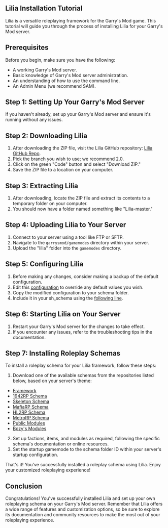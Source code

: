 ## Lilia Installation Tutorial

Lilia is a versatile roleplaying framework for the Garry's Mod game. This tutorial will guide you through the process of installing Lilia for your Garry's Mod server.

## Prerequisites

Before you begin, make sure you have the following:

- A working Garry's Mod server.
- Basic knowledge of Garry's Mod server administration.
- An understanding of how to use the command line.
- An Admin Menu (we recommend SAM).

## Step 1: Setting Up Your Garry's Mod Server

If you haven't already, set up your Garry's Mod server and ensure it's running without any issues.

## Step 2: Downloading Lilia

1. After downloading the ZIP file, visit the Lilia GitHub repository: [Lilia GitHub Repo](https://github.com/bleonheart/Lilia).
2. Pick the branch you wish to use; we recommend 2.0.
3. Click on the green "Code" button and select "Download ZIP."
4. Save the ZIP file to a location on your computer.

## Step 3: Extracting Lilia

1. After downloading, locate the ZIP file and extract its contents to a temporary folder on your computer.
2. You should now have a folder named something like "Lilia-master."

## Step 4: Uploading Lilia to Your Server

1. Connect to your server using a tool like FTP or SFTP.
2. Navigate to the `garrysmod/gamemodes` directory within your server.
3. Upload the "lilia" folder into the `gamemodes` directory.

## Step 5: Configuring Lilia

1. Before making any changes, consider making a backup of the default configuration.
2. Edit this [configuration](https://github.com/bleonheart/Lilia-Skeleton/blob/main/skeleton/schema/sh_config.lua) to override any default values you wish.
3. Copy the modified configuration to your schema folder.
4. Include it in your sh_schema using the [following line](https://github.com/bleonheart/Lilia-Skeleton/blob/main/skeleton/schema/sh_schema.lua#L8C1-L9C1).

## Step 6: Starting Lilia on Your Server

1. Restart your Garry's Mod server for the changes to take effect.
2. If you encounter any issues, refer to the troubleshooting tips in the documentation.

## Step 7: Installing Roleplay Schemas

To install a roleplay schema for your Lilia framework, follow these steps:

1. Download one of the available schemas from the repositories listed below, based on your server's theme:

- [Framework](https://github.com/Lilia-Framework/Lilia)
- [1942RP Schema](https://github.com/Lilia-Framework/Lilia-1942RP)
- [Skeleton Schema](https://github.com/Lilia-Framework/Lilia-Skeleton)
- [MafiaRP Schema](https://github.com/Lilia-Framework/Lilia-MafiaRP)
- [HL2RP Schema](https://github.com/Lilia-Framework/Lilia-HL2RP)
- [MetroRP Schema](https://github.com/Lilia-Framework/Lilia-MetroRP)
- [Public Modules](https://github.com/Lilia-Framework/Lilia-Modules)
- [Bozy's Modules](https://github.com/B0zy/Boz-Lilia-Modules)

2. Set up factions, items, and modules as required, following the specific schema's documentation or online resources.
3. Set the startup gamemode to the schema folder ID within your server's startup configuration.

That's it! You've successfully installed a roleplay schema using Lilia. Enjoy your customized roleplaying experience!

## Conclusion

Congratulations! You've successfully installed Lilia and set up your own roleplaying schema on your Garry's Mod server. Remember that Lilia offers a wide range of features and customization options, so be sure to explore its documentation and community resources to make the most out of your roleplaying experience.
